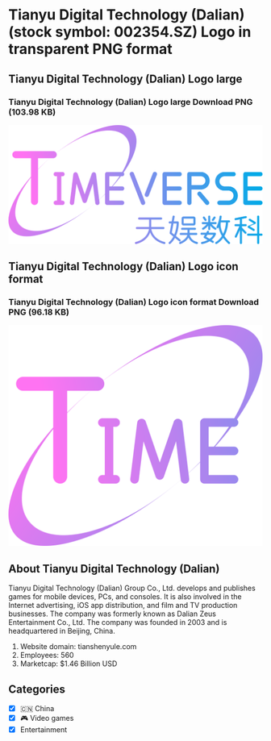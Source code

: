 # Tianyu Digital Technology (Dalian) (stock symbol: 002354.SZ) Logo in transparent PNG format

## Tianyu Digital Technology (Dalian) Logo large

### Tianyu Digital Technology (Dalian) Logo large Download PNG (103.98 KB)

![Tianyu Digital Technology (Dalian) Logo large Download PNG (103.98 KB)](/img/orig/002354.SZ_BIG-7ed8aeea.png)

## Tianyu Digital Technology (Dalian) Logo icon format

### Tianyu Digital Technology (Dalian) Logo icon format Download PNG (96.18 KB)

![Tianyu Digital Technology (Dalian) Logo icon format Download PNG (96.18 KB)](/img/orig/002354.SZ-49987259.png)

## About Tianyu Digital Technology (Dalian)

Tianyu Digital Technology (Dalian) Group Co., Ltd. develops and publishes games for mobile devices, PCs, and consoles. It is also involved in the Internet advertising, iOS app distribution, and film and TV production businesses. The company was formerly known as Dalian Zeus Entertainment Co., Ltd. The company was founded in 2003 and is headquartered in Beijing, China.

1. Website domain: tianshenyule.com
2. Employees: 560
3. Marketcap: $1.46 Billion USD


## Categories
- [x] 🇨🇳 China
- [x] 🎮 Video games
- [x] Entertainment

